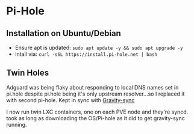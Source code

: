 # Pi-Hole

## Installation on Ubuntu/Debian
- Ensure apt is updated: `sudo apt update -y && sudo apt upgrade -y`
- intall via: `curl -sSL https://install.pi-hole.net | bash` 

## Twin Holes
Adguard was being flaky about responding to local DNS names set in pi.hole despite pi.hole being it's only upstream resolver...so I replaced it with second pi-hole. Kept in sync with [Gravity-sync](https://github.com/vmstan/gravity-sync)

I now run twin LXC containers, one on each PVE node and they're syncd. took as long as downloading the OS/Pi-hole as it did to get gravity-sync running. 